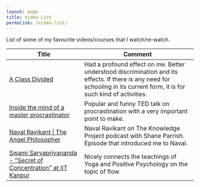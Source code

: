 ```yaml
---
layout: page
title: Video List
permalink: /video-list/
---
```


List of some of my favourite videos/courses that I watch/re-watch.

|                                           Title                                           	|                                                                                  Comment                                                                                  	|
|-----------------------------------------------------------------------------------------  	|---------------------------------------------------------------------------------------------------------------------------------------------------------------------------	|
| [A Class Divided](https://www.pbs.org/wgbh/frontline/film/class-divided/)                 	| Had a profound effect on me. Better understood discrimination and its effects. If there is any need for schooling in its current form, it is for such kind of activities. 	|
| [Inside the mind of a master procrastinator](https://www.youtube.com/watch?v=arj7oStGLkU) 	| Popular and funny TED talk on procrastination with a very important point to make.                                                                                        	|
| [Naval Ravikant \| The Angel Philosopher](https://www.youtube.com/watch?v=mGY2To_HW98)  	    | Naval Ravikant on  The Knowledge Project podcast with Shane Parrish. Episode that introduced me to Naval.                                                                     |
| [Swami Sarvapriyananda - "Secret of Concentration" at IIT Kanpur](https://www.youtube.com/watch?v=BGswR0tMqCM&t=261s) | Nicely connects the teachings of Yoga and Positive Psychology on the topic of flow |